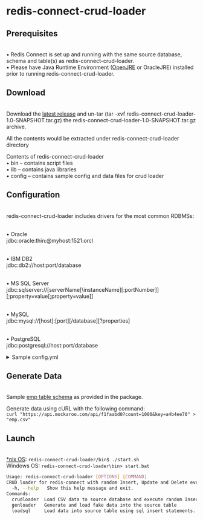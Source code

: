 # redis-connect-crud-loader

## Prerequisites

<br>• Redis Connect is set up and running with the same source database, schema and table(s) as redis-connect-crud-loader.
<br>• Please have Java Runtime Environment ([OpenJRE](https://openjdk.java.net/install/) or OracleJRE) installed prior to running redis-connect-crud-loader.

## Download

<br>Download the [latest release](https://github.com/redis-field-engineering/redis-connect-crud-loader/releases/download/v1.0/redis-connect-crud-loader-1.0-SNAPSHOT.tar.gz) and un-tar (tar -xvf redis-connect-crud-loader-1.0-SNAPSHOT.tar.gz) the redis-connect-crud-loader-1.0-SNAPSHOT.tar.gz archive.

All the contents would be extracted under redis-connect-crud-loader directory

Contents of redis-connect-crud-loader
<br>•	bin – contains script files
<br>•	lib – contains java libraries
<br>•	config – contains sample config and data files for crud loader

## Configuration

<br>redis-connect-crud-loader includes drivers for the most common RDBMSs:

<br>• Oracle
<br>jdbc:oracle:thin:@myhost:1521:orcl

<br>• IBM DB2
<br>jdbc:db2://host:port/database

<br>• MS SQL Server
<br>jdbc:sqlserver://[serverName[\instanceName][:portNumber]][;property=value[;property=value]]

<br>• MySQL
<br>jdbc:mysql://[host]:[port][/database][?properties]

<br>• PostgreSQL
<br>jdbc:postgresql://host:port/database

<details><summary>Sample config.yml</summary>
<p>

#### Sample config.yml under redis-connect-crud-loader/config folder
```yml
connections:
  source:
    username: sa #DB user
    password: Redis@123 #DB password
    type: mssqlserver #this value can not be changed for mssqlserver
    jdbcUrl: "jdbc:sqlserver://127.0.0.1:1433;database=RedisLabsCDC"
    maximumPoolSize: 10 #This property controls the maximum size that the pool is allowed to reach, including both idle and in-use connections.
    minimumIdle: 2 #This property controls the maximum amount of time that a connection is allowed to sit idle in the pool. This setting only applies when minimumIdle is defined to be less than maximumPoolSize.
    tableName: dbo.emp #table name in schema.table format
    batchSize: 100 #batch size
    truncateBeforeLoad: true # default is true and the table will be truncated before initial load. Applies to both crudloader and loadsql options.
    loadQueryFile: insert.sql #insert query for loadsql option
    csvFile: emp.csv #csv data with header to load (crudloader option)
    select: select.sql #select query for the continuous crud (crudloader option). To skip select, comment it out i.e. "select: #select.sql"
    updatedSelect: updatedSelect.sql #updated select query for the continuous crud.  To skip updatedSelect, comment it out i.e. "select: #updatedSelect.sql"
    update: update.sql #update query for the continuous crud (crudloader option). To skip update, comment it out i.e. "select: #update.sql"
    delete: delete.sql #delete query for the continuous crud (crudloader option). To skip delete, comment it out i.e. "select: #delete.sql"
    #loadQuery: "select * from dbo.emp" #This can be used instead of loadQueryFile property
    iteration: 100 #number of iterations to run (crudloader option)
```

</p>
</details>

## Generate Data

<br>Sample [emp table schema](https://www.mockaroo.com/f1faabd0) as provided in the package.

Generate data using cURL with the following command:
<br>`curl "https://api.mockaroo.com/api/f1faabd0?count=1000&key=a4b4ee70" > "emp.csv"`

## Launch

<br>[*nix OS](https://en.wikipedia.org/wiki/Unix-like):
`redis-connect-crud-loader/bin$ ./start.sh`
<br>Windows OS:
`redis-connect-crud-loader\bin> start.bat`

```bash
Usage: redis-connect-crud-loader [OPTIONS] [COMMAND]
CRUD loader for redis-connect with random Insert, Update and Delete events.
  -h, --help   Show this help message and exit.
Commands:
  crudloader  Load CSV data to source database and execute random Insert, Update and Delete events.
  genloader   Generate and load fake data into the source table
  loadsql     Load data into source table using sql insert statements.
```
